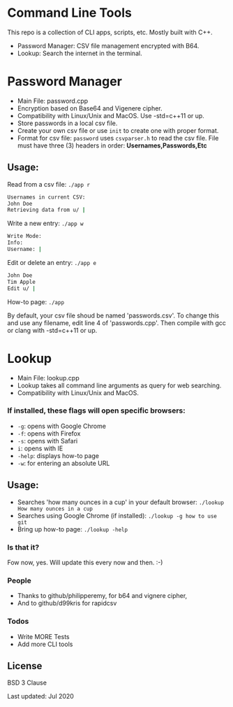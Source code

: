 # Command Line Tools

This repo is a collection of CLI apps, scripts, etc. Mostly built with C++.

- Password Manager: CSV file management encrypted with B64.
- Lookup: Search the internet in the terminal.

# Password Manager

- Main File: password.cpp
- Encryption based on Base64 and Vigenere cipher.
- Compatibility with Linux/Unix and MacOS. Use -std=c++11 or up.
- Store passwords in a local csv file.
- Create your own csv file or use `init` to create one with proper format.
- Format for csv file: `password` uses `csvparser.h` to read the csv file. File must have three (3) headers in order: **Usernames,Passwords,Etc**

## Usage:

Read from a csv file: `./app r`

```sh
Usernames in current CSV:
John Doe
Retrieving data from u/ |
```

Write a new entry: `./app w`

```sh
Write Mode:
Info:
Username: |
```

Edit or delete an entry: `./app e`

```sh
John Doe
Tim Apple
Edit u/ |
```

How-to page: `./app`

By default, your csv file shoud be named 'passwords.csv'. To change this and use any filename, edit line 4 of 'passwords.cpp'. Then compile with gcc or clang with -std=c++11 or up.

# Lookup

- Main File: lookup.cpp
- Lookup takes all command line arguments as query for web searching.
- Compatibility with Linux/Unix and MacOS.

### If installed, these flags will open specific browsers:

- `-g`: opens with Google Chrome
- `-f`: opens with Firefox
- `-s`: opens with Safari
- `i`: opens with IE
- `-help`: displays how-to page
- `-w`: for entering an absolute URL

## Usage:

- Searches 'how many ounces in a cup' in your default browser: `./lookup How many ounces in a cup`
- Searches using Google Chrome (if installed): `./lookup -g how to use git`
- Bring up how-to page: `./lookup -help`

### Is that it?

Fow now, yes. Will update this every now and then. :-)

### People

- Thanks to github/philipperemy, for b64 and vignere cipher,
- And to github/d99kris for rapidcsv

### Todos

- Write MORE Tests
- Add more CLI tools

## License

BSD 3 Clause

Last updated: Jul 2020
